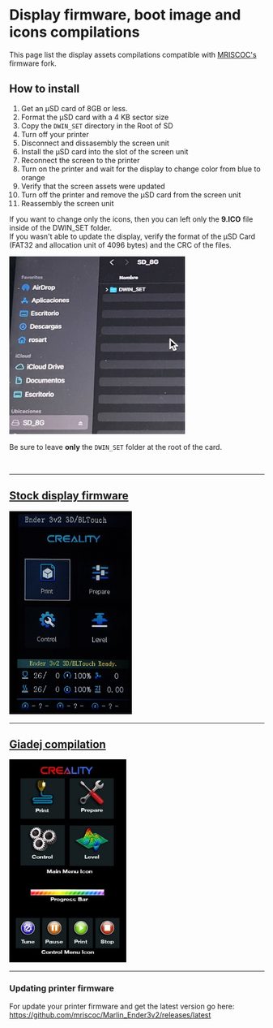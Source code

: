 # Display firmware, boot image and icons compilations
This page list the display assets compilations compatible with [MRISCOC's](https://github.com/mriscoc/Marlin_Ender3v2/releases/latest) firmware fork.

## How to install
1. Get an µSD card of 8GB or less.
1. Format the µSD card with a 4 KB sector size
1. Copy the `DWIN_SET` directory in the Root of SD
1. Turn off your printer
1. Disconnect and dissasembly the screen unit
1. Install the µSD card into the slot of the screen unit
1. Reconnect the screen to the printer
1. Turn on the printer and wait for the display to change color from blue to
  orange
1. Verify that the screen assets were updated
1. Turn off the printer and remove the µSD card from the screen unit
1. Reassembly the screen unit  
  
If you want to change only the icons, then you can left only the **9.ICO** file
inside of the DWIN_SET folder.  
If you wasn't able to update the display, verify the format of the µSD Card
(FAT32 and allocation unit of 4096 bytes) and the CRC of the files.
  
<img src="DWIN_SET-folder.jpg"  height="350" />  

Be sure to leave **only** the `DWIN_SET` folder at the root of the card.  
  
<br>
  
---

## [Stock display firmware](stock/)  

<img src="stock/preview1.jpg"  height="400" />  
  
<br>
  
---

## [Giadej compilation](Giadej%20compilation/)

<img src="Giadej%20compilation/preview1.jpg"  height="400" />  
  
<br>
  
---

### Updating printer firmware
For update your printer firmware and get the latest version go here: <https://github.com/mriscoc/Marlin_Ender3v2/releases/latest>  


